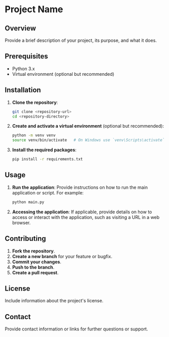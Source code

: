 # Project Name

## Overview
Provide a brief description of your project, its purpose, and what it does.

## Prerequisites
- Python 3.x
- Virtual environment (optional but recommended)

## Installation

1. **Clone the repository**:
   ```bash
   git clone <repository-url>
   cd <repository-directory>
   ```

2. **Create and activate a virtual environment** (optional but recommended):
   ```bash
   python -m venv venv
   source venv/bin/activate   # On Windows use `venv\Scripts\activate`
   ```

3. **Install the required packages**:
   ```bash
   pip install -r requirements.txt
   ```

## Usage

1. **Run the application**:
   Provide instructions on how to run the main application or script. For example:
   ```bash
   python main.py
   ```

2. **Accessing the application**:
   If applicable, provide details on how to access or interact with the application, such as visiting a URL in a web browser.

## Contributing

1. **Fork the repository**.
2. **Create a new branch** for your feature or bugfix.
3. **Commit your changes**.
4. **Push to the branch**.
5. **Create a pull request**.

## License
Include information about the project's license.

## Contact
Provide contact information or links for further questions or support.
